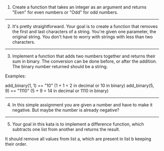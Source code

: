 1. Create a function that takes an integer as an argument and returns "Even" for even numbers or "Odd" for odd numbers.

-------------------

2. It's pretty straightforward. Your goal is to create a function that removes the first and last characters of a string. You're given one parameter, the original string. You don't have to worry with strings with less than two characters.

---------------------

3. Implement a function that adds two numbers together and returns their sum in binary. The conversion can be done before, or after the addition.
The binary number returned should be a string.

Examples:

add_binary(1, 1) == "10" (1 + 1 = 2 in decimal or 10 in binary)
add_binary(5, 9) == "1110" (5 + 9 = 14 in decimal or 1110 in binary)

-----------------------

4. In this simple assignment you are given a number and have to make it negative. But maybe the number is already negative?

------------------------------

5. Your goal in this kata is to implement a difference function, which subtracts one list from another and returns the result.

It should remove all values from list a, which are present in list b keeping their order.